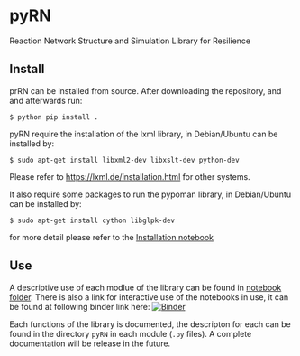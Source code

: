 # pyRN
Reaction Network Structure and Simulation Library for Resilience

## Install

prRN can be installed from source. After downloading the repository, and and afterwards run:

    $ python pip install .

pyRN require the installation of the lxml library, in Debian/Ubuntu can be installed by:

    $ sudo apt-get install libxml2-dev libxslt-dev python-dev

Please refer to https://lxml.de/installation.html for other systems.

It also require some packages to run the pypoman library, in Debian/Ubuntu can be installed by:

    $ sudo apt-get install cython libglpk-dev 

for more detail please refer to the [Installation notebook](https://github.com/pmaldona/pyRN/blob/main/notebooks/General%20description%20and%20installation.ipynb)

## Use

A descriptive use of each modlue of the library can be found in [notebook folder](https://github.com/pmaldona/pyRN/tree/main/networks). 
There is also a link for interactive use of the notebooks in use, it can be found at following binder link here: [![Binder](https://mybinder.org/badge_logo.svg)](https://mybinder.org/v2/gh/pmaldona/pyRN/HEAD?labpath=notebooks)

Each functions of the library is documented, the descripton for each can be found in the directory `pyRN` in each module (`.py` files). A complete documentation will be release in the future. 

